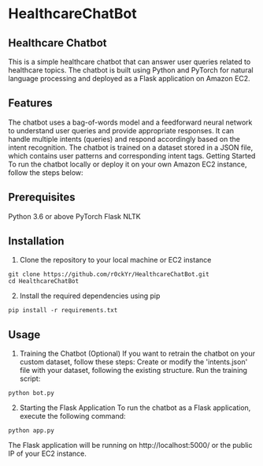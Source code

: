 # HealthcareChatBot
## Healthcare Chatbot

This is a simple healthcare chatbot that can answer user queries related to healthcare topics. The chatbot is built using Python and PyTorch for natural language processing and deployed as a Flask application on Amazon EC2.

## Features
The chatbot uses a bag-of-words model and a feedforward neural network to understand user queries and provide appropriate responses.
It can handle multiple intents (queries) and respond accordingly based on the intent recognition.
The chatbot is trained on a dataset stored in a JSON file, which contains user patterns and corresponding intent tags.
Getting Started
To run the chatbot locally or deploy it on your own Amazon EC2 instance, follow the steps below:

## Prerequisites
Python 3.6 or above
PyTorch
Flask
NLTK

## Installation

1. Clone the repository to your local machine or EC2 instance
```
git clone https://github.com/r0ckYr/HealthcareChatBot.git
cd HealthcareChatBot
```
2. Install the required dependencies using pip
```
pip install -r requirements.txt
```

## Usage
1. Training the Chatbot (Optional)
If you want to retrain the chatbot on your custom dataset, follow these steps:
Create or modify the 'intents.json' file with your dataset, following the existing structure.
Run the training script:
```
python bot.py
```

2. Starting the Flask Application To run the chatbot as a Flask application, execute the following command:
```
python app.py
```

The Flask application will be running on http://localhost:5000/ or the public IP of your EC2 instance.
